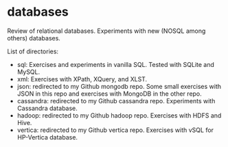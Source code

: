 databases
=========

Review of relational databases. Experiments with new (NOSQL among others) databases.

List of directories:

* sql: Exercises and experiments in vanilla SQL. Tested with SQLite and MySQL.
* xml: Exercises with XPath, XQuery, and XLST.
* json: redirected to my Github mongodb repo. Some small exercises with JSON in this repo and exercises with MongoDB in the other repo. 
* cassandra: redirected to my Github cassandra repo. Experiments with Cassandra database. 
* hadoop: redirected to my Github hadoop repo. Exercises with HDFS and Hive.
* vertica: redirected to my Github vertica repo. Exercises with vSQL for HP-Vertica database.